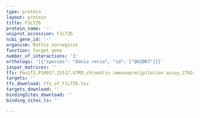 ```yaml
---
type: protein
layout: protein
title: F1LTZ6
protein_name: '-'
uniprot_accession: F1LTZ6
ncbi_gene_id: '-'
organism: Rattus norvegicus
function: target gene
number_of_interactions: '1'
orthologs: '[{"species": "Danio rerio", "id": ["Q0ZBR7"]}]'
jaspar_matrices: ''
tfs: Pou1f1,P10037,25517,GTRD,chromatin immunoprecipitation assay,27924024%5Buid%5D,No
targets: ''
tfs_download: tfs_of_F1LTZ6.tsv
targets_download: ''
bindingSites_download: ''
binding_sites_ls: ''

---
```

